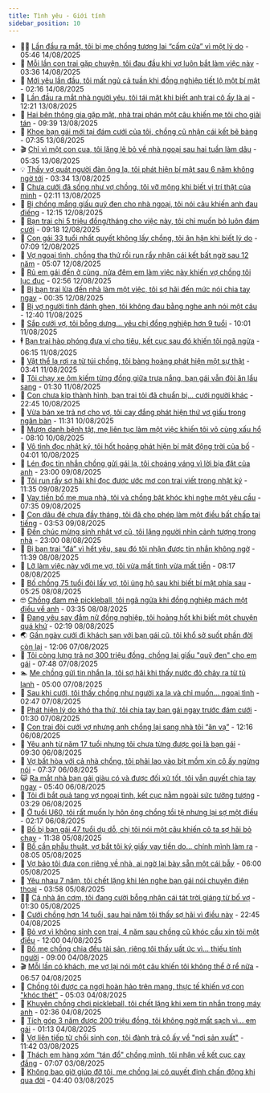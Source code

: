 ```yaml
---
title: Tình yêu - Giới tính
sidebar_position: 10
---
```


<!-- dantri-tinh-yeu-gioi-tinh:START -->
- 👨‍🏫 [Lần đầu ra mắt, tôi bị mẹ chồng tương lai “cấm cửa” vì một lý do](https://dantri.com.vn/tinh-yeu-gioi-tinh/lan-dau-ra-mat-toi-bi-me-chong-tuong-lai-cam-cua-vi-mot-ly-do-20250814094654765.htm) - 05:46 14/08/2025
- 🦣 [Mỗi lần con trai gặp chuyện, tôi đau đầu khi vợ luôn bắt làm việc này](https://dantri.com.vn/tinh-yeu-gioi-tinh/moi-lan-con-trai-gap-chuyen-toi-dau-dau-khi-vo-luon-bat-lam-viec-nay-20250813161824328.htm) - 03:36 14/08/2025
- 🔭 [Mới yêu lần đầu, tôi mất ngủ cả tuần khi đồng nghiệp tiết lộ một bí mật](https://dantri.com.vn/tinh-yeu-gioi-tinh/moi-yeu-lan-dau-toi-mat-ngu-ca-tuan-khi-dong-nghiep-tiet-lo-mot-bi-mat-20250811185227435.htm) - 02:16 14/08/2025
- 🧐 [Lần đầu ra mắt nhà người yêu, tôi tái mặt khi biết anh trai cô ấy là ai](https://dantri.com.vn/tinh-yeu-gioi-tinh/lan-dau-ra-mat-nha-nguoi-yeu-toi-tai-mat-khi-biet-anh-trai-co-ay-la-ai-20250812144842621.htm) - 12:21 13/08/2025
- 🫶 [Hai bên thông gia gặp mặt, nhà trai phán một câu khiến mẹ tôi cho giải tán](https://dantri.com.vn/tinh-yeu-gioi-tinh/hai-ben-thong-gia-gap-mat-nha-trai-phan-mot-cau-khien-me-toi-cho-giai-tan-20250813161141169.htm) - 09:39 13/08/2025
- 💃 [Khoe bạn gái mới tại đám cưới của tôi, chồng cũ nhận cái kết bẽ bàng](https://dantri.com.vn/tinh-yeu-gioi-tinh/khoe-ban-gai-moi-tai-dam-cuoi-cua-toi-chong-cu-nhan-cai-ket-be-bang-20250813143422637.htm) - 07:35 13/08/2025
- 🎬 [Chỉ vì một con cua, tôi lặng lẽ bỏ về nhà ngoại sau hai tuần làm dâu](https://dantri.com.vn/tinh-yeu-gioi-tinh/chi-vi-mot-con-cua-toi-lang-le-bo-ve-nha-ngoai-sau-hai-tuan-lam-dau-20250813121507288.htm) - 05:35 13/08/2025
- 💡 [Thấy vợ quát người đàn ông lạ, tôi phát hiện bí mật sau 6 năm không ngờ tới](https://dantri.com.vn/tinh-yeu-gioi-tinh/thay-vo-quat-nguoi-dan-ong-la-toi-phat-hien-bi-mat-sau-6-nam-khong-ngo-toi-20250813024913670.htm) - 03:34 13/08/2025
- 🙉 [Chưa cưới đã sống như vợ chồng, tôi vỡ mộng khi biết vị trí thật của mình](https://dantri.com.vn/tinh-yeu-gioi-tinh/chua-cuoi-da-song-nhu-vo-chong-toi-vo-mong-khi-biet-vi-tri-that-cua-minh-20250812015925636.htm) - 02:11 13/08/2025
- 🚦 [Bị chồng mắng giấu quỹ đen cho nhà ngoại, tôi nói câu khiến anh đau điếng](https://dantri.com.vn/tinh-yeu-gioi-tinh/bi-chong-mang-giau-quy-den-cho-nha-ngoai-toi-noi-cau-khien-anh-dau-dieng-20250812173124754.htm) - 12:15 12/08/2025
- 🥸 [Bạn trai chi 5 triệu đồng/tháng cho việc này, tôi chỉ muốn bỏ luôn đám cưới](https://dantri.com.vn/tinh-yeu-gioi-tinh/ban-trai-chi-5-trieu-dongthang-cho-viec-nay-toi-chi-muon-bo-luon-dam-cuoi-20250812153221023.htm) - 09:18 12/08/2025
- 🤡 [Con gái 33 tuổi nhất quyết không lấy chồng, tôi ân hận khi biết lý do](https://dantri.com.vn/tinh-yeu-gioi-tinh/con-gai-33-tuoi-nhat-quyet-khong-lay-chong-toi-an-han-khi-biet-ly-do-20250812114657674.htm) - 07:09 12/08/2025
- 🦩 [Vợ ngoại tình, chồng tha thứ rồi run rẩy nhận cái kết bất ngờ sau 12 năm](https://dantri.com.vn/tinh-yeu-gioi-tinh/vo-ngoai-tinh-chong-tha-thu-roi-run-ray-nhan-cai-ket-bat-ngo-sau-12-nam-20250807184022979.htm) - 05:07 12/08/2025
- 🤡 [Rủ em gái đến ở cùng, nửa đêm em làm việc này khiến vợ chồng tôi lục đục](https://dantri.com.vn/tinh-yeu-gioi-tinh/ru-em-gai-den-o-cung-nua-dem-em-lam-viec-nay-khien-vo-chong-toi-luc-duc-20250810222707018.htm) - 02:56 12/08/2025
- 🌊 [Bị bạn trai lừa đến nhà làm một việc, tôi sợ hãi đến mức nói chia tay ngay](https://dantri.com.vn/tinh-yeu-gioi-tinh/bi-ban-trai-lua-den-nha-lam-mot-viec-toi-so-hai-den-muc-noi-chia-tay-ngay-20250811124613388.htm) - 00:35 12/08/2025
- 🐘 [Bị vợ người tình đánh ghen, tôi không đau bằng nghe anh nói một câu](https://dantri.com.vn/tinh-yeu-gioi-tinh/bi-vo-nguoi-tinh-danh-ghen-toi-khong-dau-bang-nghe-anh-noi-mot-cau-20250811104555550.htm) - 12:40 11/08/2025
- 🚀 [Sắp cưới vợ, tôi bỗng dưng... yêu chị đồng nghiệp hơn 9 tuổi](https://dantri.com.vn/tinh-yeu-gioi-tinh/sap-cuoi-vo-toi-bong-dung-yeu-chi-dong-nghiep-hon-9-tuoi-20250811170139397.htm) - 10:01 11/08/2025
- 🕴 [Bạn trai hào phóng đưa ví cho tiêu, kết cục sau đó khiến tôi ngã ngửa](https://dantri.com.vn/tinh-yeu-gioi-tinh/ban-trai-hao-phong-dua-vi-cho-tieu-ket-cuc-sau-do-khien-toi-nga-ngua-20250811131531045.htm) - 06:15 11/08/2025
- 🚀 [Vật thể lạ rơi ra từ túi chồng, tôi bàng hoàng phát hiện một sự thật](https://dantri.com.vn/tinh-yeu-gioi-tinh/vat-the-la-roi-ra-tu-tui-chong-toi-bang-hoang-phat-hien-mot-su-that-20250811043420310.htm) - 03:41 11/08/2025
- 👺 [Tôi chạy xe ôm kiếm từng đồng giữa trưa nắng, bạn gái vẫn đòi ăn lẩu sang](https://dantri.com.vn/tinh-yeu-gioi-tinh/toi-chay-xe-om-kiem-tung-dong-giua-trua-nang-ban-gai-van-doi-an-lau-sang-20250808105936188.htm) - 01:30 11/08/2025
- 💄 [Con chưa kịp thành hình, bạn trai tôi đã chuẩn bị... cưới người khác](https://dantri.com.vn/tinh-yeu-gioi-tinh/con-chua-kip-thanh-hinh-ban-trai-toi-da-chuan-bi-cuoi-nguoi-khac-20250808190231821.htm) - 22:45 10/08/2025
- 🌊 [Vừa bán xe trả nợ cho vợ, tôi cay đắng phát hiện thứ vợ giấu trong ngăn bàn](https://dantri.com.vn/tinh-yeu-gioi-tinh/vua-ban-xe-tra-no-cho-vo-toi-cay-dang-phat-hien-thu-vo-giau-trong-ngan-ban-20250810144418052.htm) - 11:31 10/08/2025
- 🚦 [Mượn danh bệnh tật, mẹ liên tục làm một việc khiến tôi vô cùng xấu hổ](https://dantri.com.vn/tinh-yeu-gioi-tinh/muon-danh-benh-tat-me-lien-tuc-lam-mot-viec-khien-toi-vo-cung-xau-ho-20250810110919720.htm) - 08:10 10/08/2025
- 👹 [Vô tình đọc nhật ký, tôi hốt hoảng phát hiện bí mật động trời của bố](https://dantri.com.vn/tinh-yeu-gioi-tinh/vo-tinh-doc-nhat-ky-toi-hot-hoang-phat-hien-bi-mat-dong-troi-cua-bo-20250809172419033.htm) - 04:01 10/08/2025
- 🚀 [Lén đọc tin nhắn chồng gửi gái lạ, tôi choáng váng vì lời bịa đặt của anh](https://dantri.com.vn/tinh-yeu-gioi-tinh/len-doc-tin-nhan-chong-gui-gai-la-toi-choang-vang-vi-loi-bia-dat-cua-anh-20250809110515499.htm) - 23:00 09/08/2025
- 🌁 [Tôi run rẩy sợ hãi khi đọc được ước mơ con trai viết trong nhật ký](https://dantri.com.vn/tinh-yeu-gioi-tinh/toi-run-ray-so-hai-khi-doc-duoc-uoc-mo-con-trai-viet-trong-nhat-ky-20250808182029734.htm) - 11:35 09/08/2025
- 🧰 [Vay tiền bố mẹ mua nhà, tôi và chồng bật khóc khi nghe một yêu cầu](https://dantri.com.vn/tinh-yeu-gioi-tinh/vay-tien-bo-me-mua-nha-toi-va-chong-bat-khoc-khi-nghe-mot-yeu-cau-20250809110440438.htm) - 07:35 09/08/2025
- 🦅 [Con dâu đẻ chưa đầy tháng, tôi đã cho phép làm một điều bất chấp tai tiếng](https://dantri.com.vn/tinh-yeu-gioi-tinh/con-dau-de-chua-day-thang-toi-da-cho-phep-lam-mot-dieu-bat-chap-tai-tieng-20250807171440880.htm) - 03:53 09/08/2025
- 🌈 [Đến chúc mừng sinh nhật vợ cũ, tôi lặng người nhìn cảnh tượng trong nhà](https://dantri.com.vn/tinh-yeu-gioi-tinh/den-chuc-mung-sinh-nhat-vo-cu-toi-lang-nguoi-nhin-canh-tuong-trong-nha-20250807220819159.htm) - 23:00 08/08/2025
- 🌋 [Bị bạn trai “đá” vì hết yêu, sau đó tôi nhận được tin nhắn không ngờ](https://dantri.com.vn/tinh-yeu-gioi-tinh/bi-ban-trai-da-vi-het-yeu-sau-do-toi-nhan-duoc-tin-nhan-khong-ngo-20250807210514457.htm) - 11:39 08/08/2025
- 👺 [Lỡ làm việc này với mẹ vợ, tôi vừa mất tình vừa mất tiền](https://dantri.com.vn/tinh-yeu-gioi-tinh/lo-lam-viec-nay-voi-me-vo-toi-vua-mat-tinh-vua-mat-tien-20250807161459494.htm) - 08:17 08/08/2025
- 🎃 [Bố chồng 75 tuổi đòi lấy vợ, tôi ủng hộ sau khi biết bí mật phía sau](https://dantri.com.vn/tinh-yeu-gioi-tinh/bo-chong-75-tuoi-doi-lay-vo-toi-ung-ho-sau-khi-biet-bi-mat-phia-sau-20250807164845294.htm) - 05:25 08/08/2025
- 🤓 [Chồng đam mê pickleball, tôi ngã ngửa khi đồng nghiệp mách một điều về anh](https://dantri.com.vn/tinh-yeu-gioi-tinh/chong-dam-me-pickleball-toi-nga-ngua-khi-dong-nghiep-mach-mot-dieu-ve-anh-20250807161433599.htm) - 03:35 08/08/2025
- 🤠 [Đang yêu say đắm nữ đồng nghiệp, tôi hoảng hốt khi biết một chuyện quá khứ](https://dantri.com.vn/tinh-yeu-gioi-tinh/dang-yeu-say-dam-nu-dong-nghiep-toi-hoang-hot-khi-biet-mot-chuyen-qua-khu-20250807031245727.htm) - 02:19 08/08/2025
- 🌏 [Gần ngày cưới đi khách sạn với bạn gái cũ, tôi khổ sở suốt phần đời còn lại](https://dantri.com.vn/tinh-yeu-gioi-tinh/gan-ngay-cuoi-di-khach-san-voi-ban-gai-cu-toi-kho-so-suot-phan-doi-con-lai-20250807190536310.htm) - 12:06 07/08/2025
- 🚀 [Tôi còng lưng trả nợ 300 triệu đồng, chồng lại giấu &quot;quỹ đen&quot; cho em gái](https://dantri.com.vn/tinh-yeu-gioi-tinh/toi-cong-lung-tra-no-300-trieu-dong-chong-lai-giau-quy-den-cho-em-gai-20250807144528818.htm) - 07:48 07/08/2025
- 🏊 [Mẹ chồng gửi tin nhắn lạ, tôi sợ hãi khi thấy nước đỏ chảy ra từ tủ lạnh](https://dantri.com.vn/tinh-yeu-gioi-tinh/me-chong-gui-tin-nhan-la-toi-so-hai-khi-thay-nuoc-do-chay-ra-tu-tu-lanh-20250807091458388.htm) - 05:00 07/08/2025
- 🦒 [Sau khi cưới, tôi thấy chồng như người xa lạ và chỉ muốn... ngoại tình](https://dantri.com.vn/tinh-yeu-gioi-tinh/sau-khi-cuoi-toi-thay-chong-nhu-nguoi-xa-la-va-chi-muon-ngoai-tinh-20250806044016113.htm) - 02:47 07/08/2025
- 💂 [Phát hiện lý do khó tha thứ, tôi chia tay bạn gái ngay trước đám cưới](https://dantri.com.vn/tinh-yeu-gioi-tinh/phat-hien-ly-do-kho-tha-thu-toi-chia-tay-ban-gai-ngay-truoc-dam-cuoi-20250805014533494.htm) - 01:30 07/08/2025
- 💫 [Con trai đòi cưới vợ nhưng anh chồng lại sang nhà tôi “ăn vạ”](https://dantri.com.vn/tinh-yeu-gioi-tinh/con-trai-doi-cuoi-vo-nhung-anh-chong-lai-sang-nha-toi-an-va-20250806115432156.htm) - 12:16 06/08/2025
- 🧠 [Yêu anh từ năm 17 tuổi nhưng tôi chưa từng được gọi là bạn gái](https://dantri.com.vn/tinh-yeu-gioi-tinh/yeu-anh-tu-nam-17-tuoi-nhung-toi-chua-tung-duoc-goi-la-ban-gai-20250803225143046.htm) - 09:30 06/08/2025
- 🎡 [Vợ bất hòa với cả nhà chồng, tôi phải lao vào bịt mồm xin cô ấy ngừng nói](https://dantri.com.vn/tinh-yeu-gioi-tinh/vo-bat-hoa-voi-ca-nha-chong-toi-phai-lao-vao-bit-mom-xin-co-ay-ngung-noi-20250806121026459.htm) - 07:37 06/08/2025
- 😺 [Ra mắt nhà bạn gái giàu có và được đối xử tốt, tôi vẫn quyết chia tay ngay](https://dantri.com.vn/tinh-yeu-gioi-tinh/ra-mat-nha-ban-gai-giau-co-va-duoc-doi-xu-tot-toi-van-quyet-chia-tay-ngay-20250806111442990.htm) - 05:40 06/08/2025
- 🥰 [Tôi đi bắt quả tang vợ ngoại tình, kết cục nằm ngoài sức tưởng tượng](https://dantri.com.vn/tinh-yeu-gioi-tinh/toi-di-bat-qua-tang-vo-ngoai-tinh-ket-cuc-nam-ngoai-suc-tuong-tuong-20250805160749570.htm) - 03:29 06/08/2025
- 🐲 [Ở tuổi U60, tôi rất muốn ly hôn ông chồng tồi tệ nhưng lại sợ một điều](https://dantri.com.vn/tinh-yeu-gioi-tinh/o-tuoi-u60-toi-rat-muon-ly-hon-ong-chong-toi-te-nhung-lai-so-mot-dieu-20250804040327605.htm) - 02:17 06/08/2025
- 🌝 [Bố bị bạn gái 47 tuổi dụ dỗ, chị tôi nói một câu khiến cô ta sợ hãi bỏ chạy](https://dantri.com.vn/tinh-yeu-gioi-tinh/bo-bi-ban-gai-47-tuoi-du-do-chi-toi-noi-mot-cau-khien-co-ta-so-hai-bo-chay-20250805175328238.htm) - 11:38 05/08/2025
- 🐲 [Bố cần phẫu thuật, vợ bắt tôi ký giấy vay tiền do... chính mình làm ra](https://dantri.com.vn/tinh-yeu-gioi-tinh/bo-can-phau-thuat-vo-bat-toi-ky-giay-vay-tien-do-chinh-minh-lam-ra-20250804181547412.htm) - 08:05 05/08/2025
- 📝 [Vợ bảo tôi đưa con riêng về nhà, ai ngờ lại bày sẵn một cái bẫy](https://dantri.com.vn/tinh-yeu-gioi-tinh/vo-bao-toi-dua-con-rieng-ve-nha-ai-ngo-lai-bay-san-mot-cai-bay-20250804183331717.htm) - 06:00 05/08/2025
- 🦏 [Yêu nhau 7 năm, tôi chết lặng khi lén nghe bạn gái nói chuyện điện thoại](https://dantri.com.vn/tinh-yeu-gioi-tinh/yeu-nhau-7-nam-toi-chet-lang-khi-len-nghe-ban-gai-noi-chuyen-dien-thoai-20250803173925901.htm) - 03:58 05/08/2025
- 🧑‍🏫 [Cả nhà ăn cơm, tôi đang cười bỗng nhận cái tát trời giáng từ bố vợ](https://dantri.com.vn/tinh-yeu-gioi-tinh/ca-nha-an-com-toi-dang-cuoi-bong-nhan-cai-tat-troi-giang-tu-bo-vo-20250805020105088.htm) - 01:30 05/08/2025
- 🦍 [Cưới chồng hơn 14 tuổi, sau hai năm tôi thấy sợ hãi vì điều này](https://dantri.com.vn/tinh-yeu-gioi-tinh/cuoi-chong-hon-14-tuoi-sau-hai-nam-toi-thay-so-hai-vi-dieu-nay-20250801090928168.htm) - 22:45 04/08/2025
- 🌋 [Bỏ vợ vì không sinh con trai, 4 năm sau chồng cũ khóc cầu xin tôi một điều](https://dantri.com.vn/tinh-yeu-gioi-tinh/bo-vo-vi-khong-sinh-con-trai-4-nam-sau-chong-cu-khoc-cau-xin-toi-mot-dieu-20250804145047990.htm) - 12:00 04/08/2025
- 💯 [Bố mẹ chồng chia đều tài sản, riêng tôi thấy uất ức vì... thiếu tính người](https://dantri.com.vn/tinh-yeu-gioi-tinh/bo-me-chong-chia-deu-tai-san-rieng-toi-thay-uat-uc-vi-thieu-tinh-nguoi-20250804143336337.htm) - 09:00 04/08/2025
- 🎬 [Mỗi lần có khách, mẹ vợ lại nói một câu khiến tôi không thể ở rể nữa](https://dantri.com.vn/tinh-yeu-gioi-tinh/moi-lan-co-khach-me-vo-lai-noi-mot-cau-khien-toi-khong-the-o-re-nua-20250803173150375.htm) - 06:57 04/08/2025
- 📝 [Chồng tôi được ca ngợi hoàn hảo trên mạng, thực tế khiến vợ con &quot;khóc thét&quot;](https://dantri.com.vn/tinh-yeu-gioi-tinh/chong-toi-duoc-ca-ngoi-hoan-hao-tren-mang-thuc-te-khien-vo-con-khoc-thet-20250803161037367.htm) - 05:03 04/08/2025
- 🧐 [Khuyên chồng chơi pickleball, tôi chết lặng khi xem tin nhắn trong máy anh](https://dantri.com.vn/tinh-yeu-gioi-tinh/khuyen-chong-choi-pickleball-toi-chet-lang-khi-xem-tin-nhan-trong-may-anh-20250801184230686.htm) - 02:36 04/08/2025
- 🤠 [Tích góp 3 năm được 200 triệu đồng, tôi không ngờ mất sạch vì... em gái](https://dantri.com.vn/tinh-yeu-gioi-tinh/tich-gop-3-nam-duoc-200-trieu-dong-toi-khong-ngo-mat-sach-vi-em-gai-20250801013744409.htm) - 01:13 04/08/2025
- 💼 [Vợ liên tiếp từ chối sinh con, tôi đành trả cô ấy về &quot;nơi sản xuất&quot;](https://dantri.com.vn/tinh-yeu-gioi-tinh/vo-lien-tiep-tu-choi-sinh-con-toi-danh-tra-co-ay-ve-noi-san-xuat-20250803154356693.htm) - 11:42 03/08/2025
- 💪 [Thách em hàng xóm “tán đổ&quot; chồng mình, tôi nhận về kết cục cay đắng](https://dantri.com.vn/tinh-yeu-gioi-tinh/thach-em-hang-xom-tan-do-chong-minh-toi-nhan-ve-ket-cuc-cay-dang-20250803113748365.htm) - 07:07 03/08/2025
- 💂 [Không bao giờ giúp đỡ tôi, mẹ chồng lại có quyết định chấn động khi qua đời](https://dantri.com.vn/tinh-yeu-gioi-tinh/khong-bao-gio-giup-do-toi-me-chong-lai-co-quyet-dinh-chan-dong-khi-qua-doi-20250803090905404.htm) - 04:40 03/08/2025<!-- dantri-tinh-yeu-gioi-tinh:END -->
